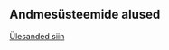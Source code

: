 ## Andmesüsteemide alused

[Ülesanded siin](https://docs.google.com/document/d/1BOtkj0-0rNvmj_ESpcQLdPUtjNos2YYMT4epHNlbjy4/edit)

